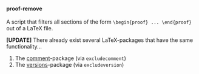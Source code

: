 #### proof-remove
A script that filters all sections of the form `\begin{proof} ... \end{proof}` out of a LaTeX file.

**[UPDATE]** There already exist several LaTeX-packages that have the same functionality...

1. The [comment](https://ctan.org/pkg/comment)-package (via `excludecomment`)
2. The [versions](https://ctan.org/pkg/versions)-package (via `excludeversion`)

